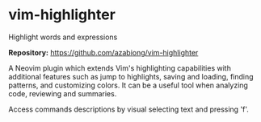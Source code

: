 # vim-highlighter

Highlight words and expressions

**Repository:** <https://github.com/azabiong/vim-highlighter>

A Neovim plugin which extends Vim's highlighting capabilities with additional features such as jump to highlights, saving and loading, finding patterns, and customizing colors.
It can be a useful tool when analyzing code, reviewing and summaries.

Access commands descriptions by visual selecting text and pressing 'f'.

